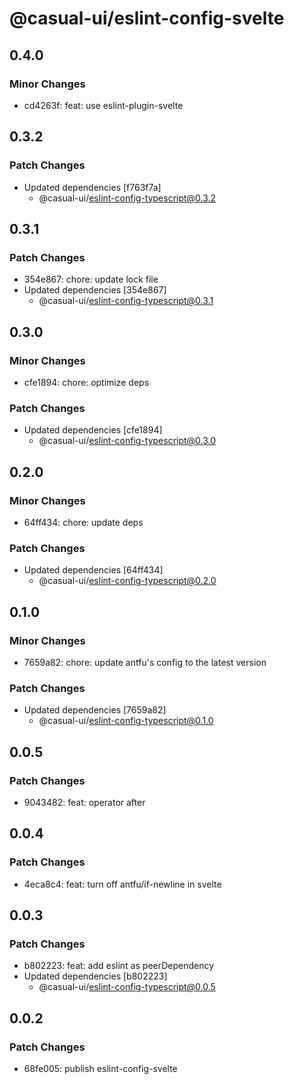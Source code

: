 # @casual-ui/eslint-config-svelte

## 0.4.0

### Minor Changes

- cd4263f: feat: use eslint-plugin-svelte

## 0.3.2

### Patch Changes

- Updated dependencies [f763f7a]
  - @casual-ui/eslint-config-typescript@0.3.2

## 0.3.1

### Patch Changes

- 354e867: chore: update lock file
- Updated dependencies [354e867]
  - @casual-ui/eslint-config-typescript@0.3.1

## 0.3.0

### Minor Changes

- cfe1894: chore: optimize deps

### Patch Changes

- Updated dependencies [cfe1894]
  - @casual-ui/eslint-config-typescript@0.3.0

## 0.2.0

### Minor Changes

- 64ff434: chore: update deps

### Patch Changes

- Updated dependencies [64ff434]
  - @casual-ui/eslint-config-typescript@0.2.0

## 0.1.0

### Minor Changes

- 7659a82: chore: update antfu's config to the latest version

### Patch Changes

- Updated dependencies [7659a82]
  - @casual-ui/eslint-config-typescript@0.1.0

## 0.0.5

### Patch Changes

- 9043482: feat: operator after

## 0.0.4

### Patch Changes

- 4eca8c4: feat: turn off antfu/if-newline in svelte

## 0.0.3

### Patch Changes

- b802223: feat: add eslint as peerDependency
- Updated dependencies [b802223]
  - @casual-ui/eslint-config-typescript@0.0.5

## 0.0.2

### Patch Changes

- 68fe005: publish eslint-config-svelte
